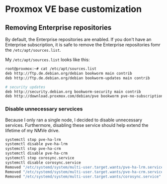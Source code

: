 # Proxmox VE base customization

## Removing Enterprise repositories

By default, the Enterprise repositories are enabled. If you don't have an Enterprise subscription, it is safe to remove the Enterprise repositories fomr the `/etc/apt/sources.list`.

My `/etc/apt/sources.list` looks like this:

```bash
root@proxmox:~# cat /etc/apt/sources.list
deb http://ftp.de.debian.org/debian bookworm main contrib
deb http://ftp.de.debian.org/debian bookworm-updates main contrib

# security updates
deb http://security.debian.org bookworm-security main contrib
deb http://download.proxmox.com/debian/pve bookworm pve-no-subscription
```

### Disable unnecessary servcices

Because I only ran a single node, I decided to disable unnecessary services. Furthermore, disabling these service should help extend the lifetime of my NMVe drive.

```bash
systemctl stop pve-ha-lrm
systemctl disable pve-ha-lrm
systemctl stop pve-ha-crm
systemctl disable pve-ha-crm
systemctl stop corosync.service
systemctl disable corosync.service
Removed "/etc/systemd/system/multi-user.target.wants/pve-ha-lrm.service".
Removed "/etc/systemd/system/multi-user.target.wants/pve-ha-crm.service".
Removed "/etc/systemd/system/multi-user.target.wants/corosync.service".
```
